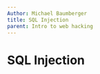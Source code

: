 ```yaml
---
Author: Michael Baumberger
title: SQL Injection
parent: Intro to web hacking
---
```


# SQL Injection
